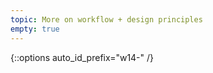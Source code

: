 ```yaml
---
topic: More on workflow + design principles
empty: true
---
```


{::options auto_id_prefix="w14-" /}
<!-- {: .aside-wrapper}
<span class="highlighter">
[W14 Slides](files/w14.min.pdf){:target="_blank"} (PDF, 266 KB)
</span>

### Agenda

### Activities

### Homework -->
